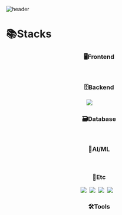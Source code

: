 <!--
**jwndnjs1104/jwndnjs1104** is a ✨ _special_ ✨ repository because its `README.md` (this file) appears on your GitHub profile.

Here are some ideas to get you started:

- 🔭 I’m currently working on ...
- 🌱 I’m currently learning ...
- 👯 I’m looking to collaborate on ...
- 🤔 I’m looking for help with ...
- 💬 Ask me about ...
- 📫 How to reach me: ...
- 😄 Pronouns: ...
- ⚡ Fun fact: ...
-->
<!-- Header -->
![header](https://capsule-render.vercel.app/api?type=waving&color=auto&height=200&section=header&text=Juwon's%20GitHub&fontSize=50&animation=twinkling)

# 📚Stacks

<h3 align="center">🖥️Frontend</h3>
<p align="center">
  <img src="">&nbsp
  <img src="">&nbsp
  <img src="">&nbsp
  <img src="">&nbsp
  <img src="">&nbsp
</p>

<h3 align="center">🗄️Backend</h3>
<p align="center">
  <img src="https://img.shields.io/badge/java-007396?style=for-the-badge&logo=java&logoColor=white">&nbsp
  <img src="">&nbsp
  <img src="">&nbsp
  <img src="">&nbsp
  <img src="">&nbsp
  <img src="">&nbsp
  <img src="">&nbsp
</p>

<h3 align="center">🗃️Database</h3>
<p align="center">
  <img src="">&nbsp
  <img src="">&nbsp
  <img src="">&nbsp
  <img src="">&nbsp
  <img src="">&nbsp
</p>

<h3 align="center">🤖AI/ML</h3>
<p align="center">
  <img src="">&nbsp
  <img src="">&nbsp
  <img src="">&nbsp
  <img src="">&nbsp
  <img src="">&nbsp
</p>

<h3 align="center">👥Etc</h3>
<p align="center">
  <img src="https://img.shields.io/badge/Slack-4A154B?style=for-the-badge&logo=slack&logoColor=white">&nbsp
  <img src="https://img.shields.io/badge/Discord-7289DA?style=for-the-badge&logo=discord&logoColor=white">&nbsp
  <img src="https://img.shields.io/badge/GIT-E44C30?style=for-the-badge&logo=git&logoColor=white">&nbsp
  <img src="https://img.shields.io/badge/GitHub-100000?style=for-the-badge&logo=github&logoColor=white">&nbsp
  <img src="">&nbsp
</p>


<h3 align="center">🛠️Tools</h3>
<p align="center">
  
</p>
